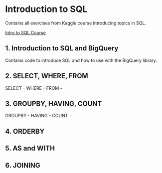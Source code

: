 # Introduction to SQL

Contains all exercises from Kaggle course introducing topics in SQL.

[Intro to SQL Course](https://www.kaggle.com/learn/intro-to-sql)

## 1. Introduction to SQL and BigQuery

Contains code to introduce SQL and how to use with the BigQuery library.

## 2. SELECT, WHERE, FROM

SELECT - 
WHERE - 
FROM - 

## 3. GROUPBY, HAVING, COUNT

GROUPBY - 
HAVING - 
COUNT - 

## 4. ORDERBY

## 5. AS and WITH

## 6. JOINING
